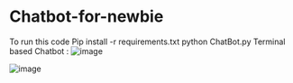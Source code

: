 # Chatbot-for-newbie
To run this code
Pip install -r requirements.txt
python ChatBot.py
Terminal based Chatbot :
![image](https://user-images.githubusercontent.com/75636494/200136008-2b6d30ca-ec47-479a-a44d-190ee47327f0.png)

![image](https://user-images.githubusercontent.com/75636494/200136087-fc45fab5-791b-4efc-a764-71a015a52b5e.png)
